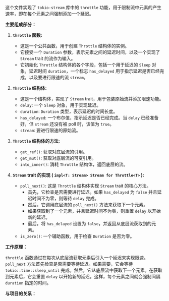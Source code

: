 这个文件实现了 `tokio-stream` 库中的 `throttle` 功能，用于限制流中元素的产生速率，即在每个元素之间强制添加一个延迟。

**主要组成部分：**

1.  **`throttle` 函数:**
    *   这是一个公共函数，用于创建 `Throttle` 结构体的实例。
    *   它接受一个 `Duration` 参数，表示元素之间的延迟时间，以及一个实现了 `Stream` trait 的流作为输入。
    *   它初始化 `Throttle` 结构体的各个字段，包括一个用于延迟的 `Sleep` 对象，延迟时间 `duration`，一个标志 `has_delayed` 用于指示延迟是否已经完成，以及要进行限速的流 `stream`。

2.  **`Throttle` 结构体:**
    *   这是一个结构体，实现了 `Stream` trait，用于包装原始流并添加限速功能。
    *   `delay`:  一个 `Sleep` 对象，用于实现延迟。
    *   `duration`:  `Duration` 类型，表示延迟的时间长度。
    *   `has_delayed`:  一个布尔值，指示延迟是否已经完成。当 `delay` 已经准备好，但 `stream` 还没有被 poll 时，该值为 `true`。
    *   `stream`:  要进行限速的原始流。

3.  **`Throttle` 结构体的方法:**
    *   `get_ref()`:  获取对底层流的引用。
    *   `get_mut()`:  获取对底层流的可变引用。
    *   `into_inner()`:  消耗 `Throttle` 结构体，返回底层的流。

4.  **`Stream` trait 的实现 ( `impl<T: Stream> Stream for Throttle<T>` ):**
    *   `poll_next()`:  这是 `Throttle` 结构体实现 `Stream` trait 的核心方法。
        *   首先，它检查是否需要进行延迟。如果 `has_delayed` 为 `false` 并且延迟时间不为零，则等待 `delay` 完成。
        *   然后，它调用底层流的 `poll_next()` 方法来获取下一个元素。
        *   如果获取到了一个元素，并且延迟时间不为零，则重置 `delay` 以开始新的延迟。
        *   最后，将 `has_delayed` 设置为 `false`，并返回从底层流获取到的元素。
    *   `is_zero()`:  一个辅助函数，用于检查 `Duration` 是否为零。

**工作原理：**

`throttle` 函数通过在每次从底层流获取元素后引入一个延迟来实现限速。`poll_next` 方法首先检查是否需要等待延迟。如果需要，它会等待 `tokio::time::sleep_until` 完成。然后，它从底层流中获取下一个元素。在获取到元素后，它会重置 `delay` 以开始新的延迟。这样，每个元素之间就会强制间隔 `duration` 指定的时间。

**与项目的关系：**
